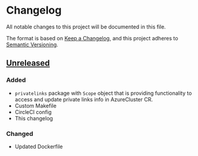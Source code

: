 # Changelog

All notable changes to this project will be documented in this file.

The format is based on [Keep a Changelog](https://keepachangelog.com/en/1.0.0/),
and this project adheres to [Semantic Versioning](https://semver.org/spec/v2.0.0.html).



## [Unreleased]

### Added

- `privatelinks` package with `Scope` object that is providing functionality to access and update private links info in AzureCluster CR.
- Custom Makefile
- CircleCI config
- This changelog

### Changed

- Updated Dockerfile

[Unreleased]: https://github.com/giantswarm/azure-private-endpoint-operator/tree/master
